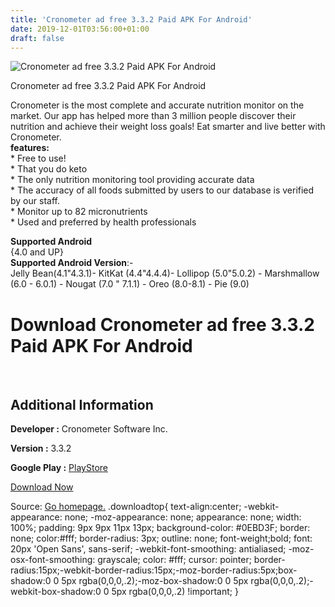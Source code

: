 ```yaml
---
title: 'Cronometer ad free 3.3.2 Paid APK For Android'
date: 2019-12-01T03:56:00+01:00
draft: false
---
```


![Cronometer ad free 3.3.2 Paid APK For Android](https://i0.wp.com/apkhome.net/wp-content/uploads/2019/11/Cronometer-ad-free-3.3.2-Paid.png "Cronometer ad free 3.3.2 Paid APK For Android")

  

Cronometer ad free 3.3.2 Paid APK For Android

Cronometer is the most complete and accurate nutrition monitor on the market. Our app has helped more than 3 million people discover their nutrition and achieve their weight loss goals! Eat smarter and live better with Cronometer.  
**features:**  
\* Free to use!  
\* That you do keto  
\* The only nutrition monitoring tool providing accurate data  
\* The accuracy of all foods submitted by users to our database is verified by our staff.  
\* Monitor up to 82 micronutrients  
\* Used and preferred by health professionals

**Supported Android**  
{4.0 and UP}  
**Supported Android Version**:-  
Jelly Bean(4.1"4.3.1)- KitKat (4.4"4.4.4)- Lollipop (5.0"5.0.2) - Marshmallow (6.0 - 6.0.1) - Nougat (7.0 " 7.1.1) - Oreo (8.0-8.1) - Pie (9.0)

Download Cronometer ad free 3.3.2 Paid APK For Android
======================================================

   

Additional Information
----------------------

**Developer :** Cronometer Software Inc.

**Version :** 3.3.2

**Google Play :** [PlayStore](https://play.google.com/store/apps/details?id=com.cronometer.android)

  

[Download Now](https://store4app.co/post/cronometer-ad-free-3-3-2-paid-apk-for-android_1575132469)

  
Source: [Go homepage.](https://store4app.co/post/cronometer-ad-free-3-3-2-paid-apk-for-android_1575132469) .downloadtop{ text-align:center; -webkit-appearance: none; -moz-appearance: none; appearance: none; width: 100%; padding: 9px 9px 11px 13px; background-color: #0EBD3F; border: none; color:#fff; border-radius: 3px; outline: none; font-weight;bold; font: 20px 'Open Sans', sans-serif; -webkit-font-smoothing: antialiased; -moz-osx-font-smoothing: grayscale; color: #fff; cursor: pointer; border-radius:15px;-webkit-border-radius:15px;-moz-border-radius:5px;box-shadow:0 0 5px rgba(0,0,0,.2);-moz-box-shadow:0 0 5px rgba(0,0,0,.2);-webkit-box-shadow:0 0 5px rgba(0,0,0,.2) !important; }